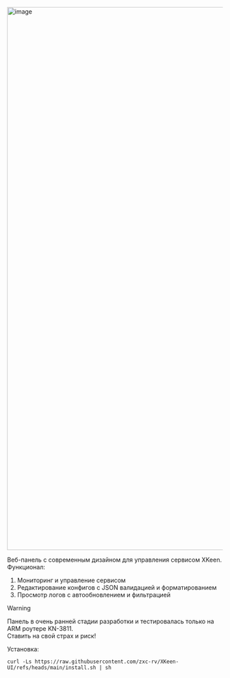 <img width="2509" height="1270" alt="image" src="https://github.com/user-attachments/assets/9ca5cd85-0c87-4448-865a-d73b82fd0475" />

Веб-панель с современным дизайном для управления сервисом XKeen. Функционал:
  1. Мониторинг и управление сервисом
  2. Редактирование конфигов с JSON валидацией и форматированием
  3. Просмотр логов с автообновлением и фильтрацией

>[!WARNING]
>Панель в очень ранней стадии разработки и тестировалась только на ARM роутере KN-3811.  
>Ставить на свой страх и риск!

Установка:

```
curl -Ls https://raw.githubusercontent.com/zxc-rv/XKeen-UI/refs/heads/main/install.sh | sh
```
